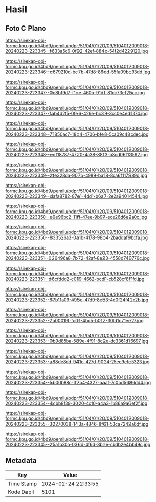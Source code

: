 # Hasil

## Foto C Plano

https://sirekap-obj-formc.kpu.go.id/4bd9/pemilu/pdpr/51/04/01/20/09/5104012009018-20240223-223345--f633a5c6-0f92-42ef-884c-54f2d4229120.jpg

https://sirekap-obj-formc.kpu.go.id/4bd9/pemilu/pdpr/51/04/01/20/09/5104012009018-20240223-223346--c679210d-bc7b-47d8-86dd-55fa09bc93dd.jpg

https://sirekap-obj-formc.kpu.go.id/4bd9/pemilu/pdpr/51/04/01/20/09/5104012009018-20240223-223347--0c8bf9d7-f1ce-460b-91df-81dc73ef25cc.jpg

https://sirekap-obj-formc.kpu.go.id/4bd9/pemilu/pdpr/51/04/01/20/09/5104012009018-20240223-223347--fab4d2f5-0fe6-426e-bc39-3cc0e4ed1374.jpg

https://sirekap-obj-formc.kpu.go.id/4bd9/pemilu/pdpr/51/04/01/20/09/5104012009018-20240223-223348--71850ac7-18c4-4706-bfe8-5ca09c48cdec.jpg

https://sirekap-obj-formc.kpu.go.id/4bd9/pemilu/pdpr/51/04/01/20/09/5104012009018-20240223-223348--edf18787-4720-4a38-88f3-b8cd06f13592.jpg

https://sirekap-obj-formc.kpu.go.id/4bd9/pemilu/pdpr/51/04/01/20/09/5104012009018-20240223-223349--2fe328da-907b-4989-ba18-8ca6f117989d.jpg

https://sirekap-obj-formc.kpu.go.id/4bd9/pemilu/pdpr/51/04/01/20/09/5104012009018-20240223-223349--dafa8782-87e1-4dd1-b6a7-2e2a94014544.jpg

https://sirekap-obj-formc.kpu.go.id/4bd9/pemilu/pdpr/51/04/01/20/09/5104012009018-20240223-223350--e9e96bc2-11ff-47ee-9b97-ece26d6e2a0c.jpg

https://sirekap-obj-formc.kpu.go.id/4bd9/pemilu/pdpr/51/04/01/20/09/5104012009018-20240223-223350--833526a3-0a1b-4178-98b4-2baddaf9bcfa.jpg

https://sirekap-obj-formc.kpu.go.id/4bd9/pemilu/pdpr/51/04/01/20/09/5104012009018-20240223-223351--026496a8-7b72-42af-8e23-4558d748776c.jpg

https://sirekap-obj-formc.kpu.go.id/4bd9/pemilu/pdpr/51/04/01/20/09/5104012009018-20240223-223351--d6cfddd2-c019-4662-bcd1-cb528cf8f1fd.jpg

https://sirekap-obj-formc.kpu.go.id/4bd9/pemilu/pdpr/51/04/01/20/09/5104012009018-20240223-223352--67b11a09-495e-47d9-8e53-4d0f24f42e2b.jpg

https://sirekap-obj-formc.kpu.go.id/4bd9/pemilu/pdpr/51/04/01/20/09/5104012009018-20240223-223352--2a00019f-fc01-4bd5-b012-30fd1c71ee27.jpg

https://sirekap-obj-formc.kpu.go.id/4bd9/pemilu/pdpr/51/04/01/20/09/5104012009018-20240223-223353--0b9d85ba-589e-4f91-8c2e-dc3361d16697.jpg

https://sirekap-obj-formc.kpu.go.id/4bd9/pemilu/pdpr/51/04/01/20/09/5104012009018-20240223-223353--a88de8dd-941c-427d-9024-25ec9efc5323.jpg

https://sirekap-obj-formc.kpu.go.id/4bd9/pemilu/pdpr/51/04/01/20/09/5104012009018-20240223-223354--5b00b88c-32b4-4327-aaaf-7c0bd5686dd4.jpg

https://sirekap-obj-formc.kpu.go.id/4bd9/pemilu/pdpr/51/04/01/20/09/5104012009018-20240223-223354--4cbb8f39-3020-4c10-a4a3-1b86a9a6ef2f.jpg

https://sirekap-obj-formc.kpu.go.id/4bd9/pemilu/pdpr/51/04/01/20/09/5104012009018-20240223-223355--32270038-143a-4846-8f61-53ca7242a6df.jpg

https://sirekap-obj-formc.kpu.go.id/4bd9/pemilu/pdpr/51/04/01/20/09/5104012009018-20240223-223345--25a1b30a-036d-4f6d-8bae-cbdb2e4bb49c.jpg


## Metadata

| Key        | Value               |
| ---------- | ------------------- |
| Time Stamp | 2024-02-24 22:33:55 |
| Kode Dapil | 5101                |



